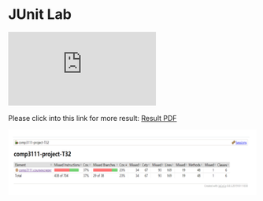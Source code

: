 # JUnit Lab

<object data="http://yoursite.com/the.pdf" type="application/pdf" width="700px" height="700px">
    <embed src="http://yoursite.com/the.pdf">
        <p>Please click into this link for more result: <a href="http://yoursite.com/the.pdf">Result PDF</a></p>
    </embed>
</object>
<p>
  <a><img src="https://github.com/alexshinningsun/JUnit/blob/main/lab-result.png"></a>
</p>
